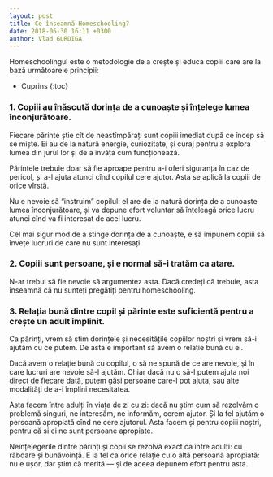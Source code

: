 ```yaml
---
layout: post
title: Ce înseamnă Homeschooling?
date: 2018-06-30 16:11 +0300
author: Vlad GURDIGA
---
```


Homeschoolingul este o metodologie de a crește și educa copiii care are la bază
următoarele principii:

* Cuprins
{:toc}

### 1. Copiii au înăscută dorința de a cunoaște și înțelege lumea înconjurătoare.

Fiecare părinte știe cît de neastîmpărați sunt copiii imediat după ce încep să
se miște. Ei au de la natură energie, curiozitate, și curaj pentru a explora
lumea din jurul lor și de a învăța cum funcționează.

Părintele trebuie doar să fie aproape pentru a-i oferi siguranța în caz de
pericol, și a-l ajuta atunci cînd copilul cere ajutor. Asta se aplică la copiii
de orice vîrstă.

Nu e nevoie să “instruim” copilul: el are de la natură dorința de a cunoaște
lumea înconjurătoare, și va depune efort voluntar să înțeleagă orice lucru
atunci cînd va fi interesat de acel lucru.

Cel mai sigur mod de a stinge dorința de a cunoaște, e să impunem copiii să
învețe lucruri de care nu sunt interesați.

### 2. Copiii sunt persoane, și e normal să-i tratăm ca atare.

N-ar trebui să fie nevoie să argumentez asta. Dacă credeți că trebuie, asta
înseamnă că nu sunteți pregătiți pentru homeschooling.

### 3. Relația bună dintre copil și părinte este suficientă pentru a crește un adult împlinit.

Ca părinți, vrem să știm dorințele și necesitățile copiilor noștri și vrem să-i
ajutăm cu ce putem. De asta e important să avem o relație bună cu ei.

Dacă avem o relație bună cu copilul, o să ne spună de ce are nevoie, și în care
lucruri are nevoie să-l ajutăm. Chiar dacă nu o să-l putem ajuta noi direct de
fiecare dată, putem găsi persoane care-l pot ajuta, sau alte modalități de a-i
împlini necesitatea.

Asta facem între adulți în viața de zi cu zi: dacă nu știm cum să rezolvăm
o problemă singuri, ne interesăm, ne informăm, cerem ajutor. Și la fel ajutăm
o persoană apropiată cînd ne cere ajutorul. Asta facem și pentru copiii noștri,
pentru că și ei ne sunt persoane apropiate.

Neînțelegerile dintre părinți și copii se rezolvă exact ca între adulți: cu
răbdare și bunăvoință. E la fel ca orice relație cu o altă persoană apropiată:
nu e ușor, dar știm că merită — și de aceea depunem efort pentru asta.
